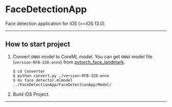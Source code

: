 # FaceDetectionApp

Face detection application for iOS (>=iOS 13.0).

---

## How to start project

1. Convert `ONNX` model to CoreML model. You can get `ONNX` model file (`version-RFB-320.onnx`) from [pytorch_face_landmark](https://github.com/cunjian/pytorch_face_landmark). 
    ```
    $ cd Converter
    $ python convert.py ./version-RFB-320.onnx
    $ mv face_detector.mlmodel ../FaceDetectionApp/FaceDetectionApp/Model/
    ```

1. Build iOS Project. 

---